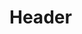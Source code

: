 <!-- TITLE: Fists Of Stone -->
<!-- SUBTITLE: Surrounds your allies fists in stone, increasing any hand to hand damage they deal. -->

# Header